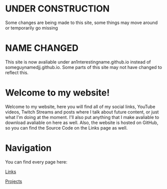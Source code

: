 # UNDER CONSTRUCTION
Some changes are being made to this site, some things may move around or temporarily go missing
# NAME CHANGED
This site is now avaliable under an1nterestingname.github.io instead of someguynamedjj.github.io. Some parts of this site may not have changed to reflect this.
# Welcome to my website!
Welcome to my website, here you will find all of my social links, YouTube videos, Twitch Streams and posts where I talk about future content, or just what I'm doing at the moment. I'll also put anything that I make avaliable to download avaliable on here as well. Also, the website is hosted on GitHub, so you can find the Source Code on the Links page as well.
# Navigation
You can find every page here:

[Links](links)

[Projects](projects)
